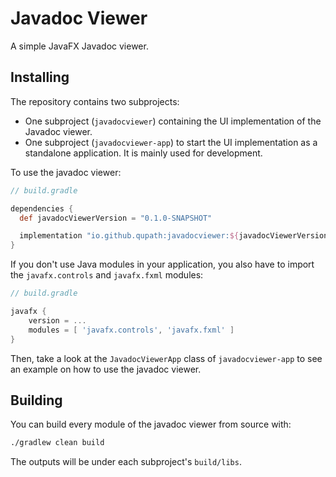 # Javadoc Viewer

A simple JavaFX Javadoc viewer.

## Installing

The repository contains two subprojects:

* One subproject (`javadocviewer`) containing the UI implementation of the Javadoc viewer.
* One subproject (`javadocviewer-app`) to start the UI implementation as a standalone application. It is mainly used for development.

To use the javadoc viewer:

```groovy
// build.gradle

dependencies {
  def javadocViewerVersion = "0.1.0-SNAPSHOT"

  implementation "io.github.qupath:javadocviewer:${javadocViewerVersion}"
}
```

If you don't use Java modules in your application, you also have to import the `javafx.controls` and `javafx.fxml` modules:

```groovy
// build.gradle

javafx {
    version = ...
    modules = [ 'javafx.controls', 'javafx.fxml' ]
}
```

Then, take a look at the `JavadocViewerApp` class of `javadocviewer-app` to see
an example on how to use the javadoc viewer.

## Building

You can build every module of the javadoc viewer from source with:

```bash
./gradlew clean build
```

The outputs will be under each subproject's `build/libs`.